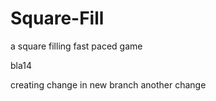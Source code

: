 # Square-Fill
a square filling fast paced game

bla14


creating change in new branch
another change
